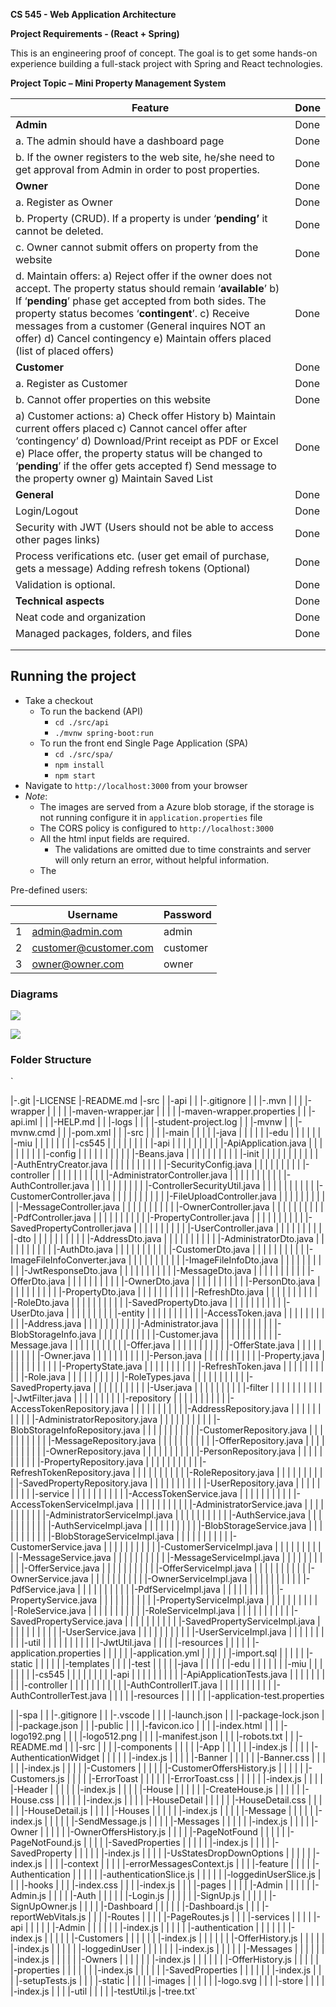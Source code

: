 

**CS 545 - Web Application Architecture**

**Project Requirements - (React + Spring)**


This is an engineering proof of concept. The goal is to get some hands-on experience building a full-stack project with Spring and React technologies.

 

**Project Topic – Mini Property Management System**

| **Feature**                                                  | **Done** |
| ------------------------------------------------------------ | -------- |
| **Admin**                                                    | Done     |
| a.    The admin should have a dashboard page                 | Done     |
| b.   If the owner registers to the web site, he/she need to get approval  from Admin in order to post properties. | Done     |
| **Owner**                                                    | Done     |
| a.    Register as Owner                                      | Done     |
| b.   Property (CRUD). If a property is under ‘**pending’** it cannot be deleted. | Done     |
| c.    Owner cannot submit offers on property from the website | Done     |
| d.   Maintain offers:  a)   Reject offer if the owner does not accept. The property status should remain  ‘**available**’   b)   If ‘**pending**’ phase get accepted from both sides. The property status becomes ‘**contingent**’.  c)   Receive messages from a customer (General inquires NOT an offer)  d)   Cancel contingency  e)   Maintain offers placed (list of placed offers) | Done     |
| **Customer**                                                 | Done     |
| a.    Register as Customer                                   | Done     |
| b.   Cannot offer properties on this website                 | Done     |
| a)   Customer actions:  a)   Check offer History  b)   Maintain current offers placed  c)   Cannot cancel offer after ‘contingency’  d)   Download/Print receipt as PDF or Excel  e)   Place offer, the property status will be changed to ‘**pending**’ if the offer  gets accepted  f)    Send message to the property owner  g)   Maintain Saved List | Done     |
| **General**                                                  | Done     |
| Login/Logout                                                 | Done     |
| Security with JWT (Users should not be able to  access other pages links) | Done     |
| Process verifications etc. (user get email of  purchase, gets a message)  Adding refresh tokens (Optional) | Done     |
| Validation is optional.                                      | Done     |
| **Technical aspects**                                        | Done     |
| Neat code and organization                                   | Done     |
| Managed packages, folders, and files                         | Done     |
|                                                              |          |
|                                                              |          |



## Running the project

- Take a checkout
  - To run the backend (API)
    - `cd ./src/api`
    - `./mvnw spring-boot:run`
  - To  run the front end Single Page Application (SPA)
    - `cd ./src/spa/`
    - `npm install`
    - `npm start`
- Navigate to `http://localhost:3000` from your browser
- *Note*: 
  - The images are served from a Azure blob storage, if the storage is not running configure it in `application.properties` file
  - The CORS policy is configured to `http://localhost:3000` 
  - All the html input fields are required. 
    - The validations are omitted due to time constraints and server will only return an error, without helpful information.
  - The 



Pre-defined users:

|      | Username              | Password |
| ---- | --------------------- | -------- |
| 1    | admin@admin.com       | admin    |
| 2    | customer@customer.com | customer |
| 3    | owner@owner.com       | owner    |



### Diagrams

![](images/ClassDiagram-ModelPacckage.png)

![](images/DB-Tables.png)

### Folder Structure

`

 |-.git
 |-LICENSE
 |-README.md
 |-src
 | |-api
 | | |-.gitignore
 | | |-.mvn
 | | | |-wrapper
 | | | | |-maven-wrapper.jar
 | | | | |-maven-wrapper.properties
 | | |-api.iml
 | | |-HELP.md
 | | |-logs
 | | | |-student-project.log
 | | |-mvnw
 | | |-mvnw.cmd
 | | |-pom.xml
 | | |-src
 | | | |-main
 | | | | |-java
 | | | | | |-edu
 | | | | | | |-miu
 | | | | | | | |-cs545
 | | | | | | | | |-api
 | | | | | | | | | |-ApiApplication.java
 | | | | | | | | | |-config
 | | | | | | | | | | |-Beans.java
 | | | | | | | | | | |-init
 | | | | | | | | | | | |-AuthEntryCreator.java
 | | | | | | | | | | |-SecurityConfig.java
 | | | | | | | | | |-controller
 | | | | | | | | | | |-AdministratorController.java
 | | | | | | | | | | |-AuthController.java
 | | | | | | | | | | |-ControllerSecurityUtil.java
 | | | | | | | | | | |-CustomerController.java
 | | | | | | | | | | |-FileUploadController.java
 | | | | | | | | | | |-MessageController.java
 | | | | | | | | | | |-OwnerController.java
 | | | | | | | | | | |-PdfController.java
 | | | | | | | | | | |-PropertyController.java
 | | | | | | | | | | |-SavedPropertyController.java
 | | | | | | | | | | |-UserController.java
 | | | | | | | | | |-dto
 | | | | | | | | | | |-AddressDto.java
 | | | | | | | | | | |-AdministratorDto.java
 | | | | | | | | | | |-AuthDto.java
 | | | | | | | | | | |-CustomerDto.java
 | | | | | | | | | | |-ImageFileInfoConverter.java
 | | | | | | | | | | |-ImageFileInfoDto.java
 | | | | | | | | | | |-JwtResponseDto.java
 | | | | | | | | | | |-MessageDto.java
 | | | | | | | | | | |-OfferDto.java
 | | | | | | | | | | |-OwnerDto.java
 | | | | | | | | | | |-PersonDto.java
 | | | | | | | | | | |-PropertyDto.java
 | | | | | | | | | | |-RefreshDto.java
 | | | | | | | | | | |-RoleDto.java
 | | | | | | | | | | |-SavedPropertyDto.java
 | | | | | | | | | | |-UserDto.java
 | | | | | | | | | |-entity
 | | | | | | | | | | |-AccessToken.java
 | | | | | | | | | | |-Address.java
 | | | | | | | | | | |-Administrator.java
 | | | | | | | | | | |-BlobStorageInfo.java
 | | | | | | | | | | |-Customer.java
 | | | | | | | | | | |-Message.java
 | | | | | | | | | | |-Offer.java
 | | | | | | | | | | |-OfferState.java
 | | | | | | | | | | |-Owner.java
 | | | | | | | | | | |-Person.java
 | | | | | | | | | | |-Property.java
 | | | | | | | | | | |-PropertyState.java
 | | | | | | | | | | |-RefreshToken.java
 | | | | | | | | | | |-Role.java
 | | | | | | | | | | |-RoleTypes.java
 | | | | | | | | | | |-SavedProperty.java
 | | | | | | | | | | |-User.java
 | | | | | | | | | |-filter
 | | | | | | | | | | |-JwtFilter.java
 | | | | | | | | | |-repository
 | | | | | | | | | | |-AccessTokenRepository.java
 | | | | | | | | | | |-AddressRepository.java
 | | | | | | | | | | |-AdministratorRepository.java
 | | | | | | | | | | |-BlobStorageInfoRepository.java
 | | | | | | | | | | |-CustomerRepository.java
 | | | | | | | | | | |-MessageRepository.java
 | | | | | | | | | | |-OfferRepository.java
 | | | | | | | | | | |-OwnerRepository.java
 | | | | | | | | | | |-PersonRepository.java
 | | | | | | | | | | |-PropertyRepository.java
 | | | | | | | | | | |-RefreshTokenRepository.java
 | | | | | | | | | | |-RoleRepository.java
 | | | | | | | | | | |-SavedPropertyRepository.java
 | | | | | | | | | | |-UserRepository.java
 | | | | | | | | | |-service
 | | | | | | | | | | |-AccessTokenService.java
 | | | | | | | | | | |-AccessTokenServiceImpl.java
 | | | | | | | | | | |-AdministratorService.java
 | | | | | | | | | | |-AdministratorServiceImpl.java
 | | | | | | | | | | |-AuthService.java
 | | | | | | | | | | |-AuthServiceImpl.java
 | | | | | | | | | | |-BlobStorageService.java
 | | | | | | | | | | |-BlobStorageServiceImpl.java
 | | | | | | | | | | |-CustomerService.java
 | | | | | | | | | | |-CustomerServiceImpl.java
 | | | | | | | | | | |-MessageService.java
 | | | | | | | | | | |-MessageServiceImpl.java
 | | | | | | | | | | |-OfferService.java
 | | | | | | | | | | |-OfferServiceImpl.java
 | | | | | | | | | | |-OwnerService.java
 | | | | | | | | | | |-OwnerServiceImpl.java
 | | | | | | | | | | |-PdfService.java
 | | | | | | | | | | |-PdfServiceImpl.java
 | | | | | | | | | | |-PropertyService.java
 | | | | | | | | | | |-PropertyServiceImpl.java
 | | | | | | | | | | |-RoleService.java
 | | | | | | | | | | |-RoleServiceImpl.java
 | | | | | | | | | | |-SavedPropertyService.java
 | | | | | | | | | | |-SavedPropertyServiceImpl.java
 | | | | | | | | | | |-UserService.java
 | | | | | | | | | | |-UserServiceImpl.java
 | | | | | | | | | |-util
 | | | | | | | | | | |-JwtUtil.java
 | | | | |-resources
 | | | | | |-application.properties
 | | | | | |-application.yml
 | | | | | |-import.sql
 | | | | | |-static
 | | | | | |-templates
 | | | |-test
 | | | | |-java
 | | | | | |-edu
 | | | | | | |-miu
 | | | | | | | |-cs545
 | | | | | | | | |-api
 | | | | | | | | | |-ApiApplicationTests.java
 | | | | | | | | | |-controller
 | | | | | | | | | | |-AuthControllerIT.java
 | | | | | | | | | | |-AuthControllerTest.java
 | | | | |-resources
 | | | | | |-application-test.properties

 

 | |-spa
 | | |-.gitignore
 | | |-.vscode
 | | | |-launch.json
 | | |-package-lock.json
 | | |-package.json
 | | |-public
 | | | |-favicon.ico
 | | | |-index.html
 | | | |-logo192.png
 | | | |-logo512.png
 | | | |-manifest.json
 | | | |-robots.txt
 | | |-README.md
 | | |-src
 | | | |-components
 | | | | |-App
 | | | | | |-index.js
 | | | | |-AuthenticationWidget
 | | | | | |-index.js
 | | | | |-Banner
 | | | | | |-Banner.css
 | | | | | |-index.js
 | | | | |-Customers
 | | | | | |-CustomerOffersHistory.js
 | | | | | |-Customers.js
 | | | | |-ErrorToast
 | | | | | |-ErrorToast.css
 | | | | | |-index.js
 | | | | |-Header
 | | | | | |-index.js
 | | | | |-House
 | | | | | |-CreateHouse.js
 | | | | | |-House.css
 | | | | | |-index.js
 | | | | |-HouseDetail
 | | | | | |-HouseDetail.css
 | | | | | |-HouseDetail.js
 | | | | |-Houses
 | | | | | |-index.js
 | | | | |-Message
 | | | | | |-index.js
 | | | | | |-SendMessage.js
 | | | | |-Messages
 | | | | | |-index.js
 | | | | |-Owner
 | | | | | |-OwnerOffersHistory.js
 | | | | |-PageNotFound
 | | | | | |-PageNotFound.js
 | | | | |-SavedProperties
 | | | | | |-index.js
 | | | | |-SavedProperty
 | | | | | |-index.js
 | | | | |-UsStatesDropDownOptions
 | | | | | |-index.js
 | | | |-context
 | | | | |-errorMessagesContext.js
 | | | |-feature
 | | | | |-Authentication
 | | | | | |-authenticationSlice.js
 | | | | | |-loggedinUserSlice.js
 | | | |-hooks
 | | | |-index.css
 | | | |-index.js
 | | | |-pages
 | | | | |-Admin
 | | | | | |-Admin.js
 | | | | |-Auth
 | | | | | |-Login.js
 | | | | | |-SignUp.js
 | | | | | |-SignUpOwner.js
 | | | | |-Dashboard
 | | | | | |-Dashboard.js
 | | | |-reportWebVitals.js
 | | | |-Routes
 | | | | |-PageRoutes.js
 | | | |-services
 | | | | |-api
 | | | | | |-Admin
 | | | | | | |-index.js
 | | | | | |-authentication
 | | | | | | |-index.js
 | | | | | |-Customers
 | | | | | | |-index.js
 | | | | | | |-OfferHistory.js
 | | | | | |-index.js
 | | | | | |-loggedinUser
 | | | | | | |-index.js
 | | | | | |-Messages
 | | | | | | |-index.js
 | | | | | |-Owners
 | | | | | | |-index.js
 | | | | | | |-OfferHistory.js
 | | | | | |-properties
 | | | | | | |-index.js
 | | | | | |-SavedProperties
 | | | | | | |-index.js
 | | | |-setupTests.js
 | | | |-static
 | | | | |-images
 | | | | | |-logo.svg
 | | | |-store
 | | | | |-index.js
 | | | |-util
 | | | | |-testUtil.js
 |-tree.txt`